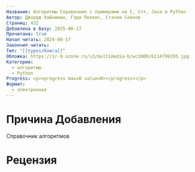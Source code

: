 ```yaml
---
Название: Алгоритмы Справочник с примерами на С, C++, Java и Python
Автор: Джордж Хайнеман, Гэри Пояяис, Стэняи Сеяков
Страниц: 432
Добавлена в базу: 2025-06-17
Прочитана: true
Начал читать: 2024-06-17
Закончил читать: 
Тип: "[[types/Книга]]"
Обложка: https://ir-9.ozone.ru/s3/multimedia-b/wc1000/6114799295.jpg
Категории:
  - алгоритмы
  - Python
Progress: <p><progress max=0 value=0></progress></p>
Формат:
  - электронная
---
```


# Причина Добавления
Справочник алгоритмов

# Рецензия
